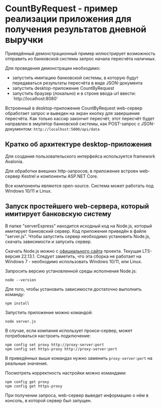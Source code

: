 # CountByRequest - пример реализации приложения для получения результатов дневной выручки

Приведённый демонстрационный пример иллюстрирует возможность отправить из банковской системы запрос начала пересчёта наличных.

Для проведения демонстрации необходимо:

- запустить имитацию банковской системы, в которую будут передаваться результаты пересчёта в виде JSON-документа
- запустить desktop-приложение CountByRequest
- запустить браузер (локально) и в строке ввода url ввести: `http://localhost:8080'

Встроенный в desktop-приложение CountByRequest web-сервер обработает запрос и выведен на экран кнопку для завершения пересчёта. Как только кассир закончит пересчёт, этот пересчёт будет направлен в эмулятор банковской системы, как POST-запрос с JSON-документом: `http://localhost:5000/api/data`

## Кратко об архитектуре desktop-приложения

Для создания пользовательского интерфейса используется framework Avalonia.

Для обработки внешних http-запросов, в приложение встроен web-сервер Kestrel и компоненты ASP.NET Core.

Все компоненты являются open-source. Система может работать под Windows 10/11 и Linux.

## Запуск простейшего web-сервера, который имитирует банковскую систему

В папке "serverExpress" находится исходный код на Node.js, который имитирует банковский сервер. Код приложения приведён в файле "server.js". Чтобы запустить сервер необходимо установить Node.js, скачать зависимости и запусить сервер.

Скачать Node.js можно с [официального сайта](https://nodejs.org/en) проекта. Текущая LTS-версия 22.13.1. Следует заметить, что эта сборка не работает на Windows 7 - необходимо использовать Windows 10/11, или Linux.

Запросить версию установленной среды исполнения Node.js:

```shell
node --version
```

Для того, чтобы установить зависимости достаточно выполнить команду:

```shell
npm install
```

Запустить приложение можно командой:

```shell
node server.js
```

В случае, если компания использует прокси-сервер, может потребоваться настроить подключение:

```shell
npm config set proxy http://proxy-server:port
npm config set https-proxy http://proxy-server:port
```

В приведённых выше командах нужно заменить `proxy-server:port` на реальные значения.

Посмотреть корректность настройки можно командами:

```shell
npm config get proxy
npm config get https-proxy
```

При получении запроса, web-сервер выведет информацию о нём в консоль, в которой сервер был запущен.
